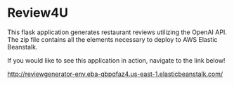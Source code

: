 # Review4U
This flask application generates restaurant reviews utilizing the OpenAI API. The zip file contains all the elements necessary to deploy to AWS Elastic Beanstalk.

If you would like to see this application in action, navigate to the link below!

http://reviewgenerator-env.eba-qbpqfaz4.us-east-1.elasticbeanstalk.com/

